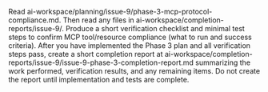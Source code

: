 Read ai-workspace/planning/issue-9/phase-3-mcp-protocol-compliance.md. Then read any files in ai-workspace/completion-reports/issue-9/. Produce a short verification checklist and minimal test steps to confirm MCP tool/resource compliance (what to run and success criteria). After you have implemented the Phase 3 plan and all verification steps pass, create a short completion report at ai-workspace/completion-reports/issue-9/issue-9-phase-3-completion-report.md summarizing the work performed, verification results, and any remaining items. Do not create the report until implementation and tests are complete.
